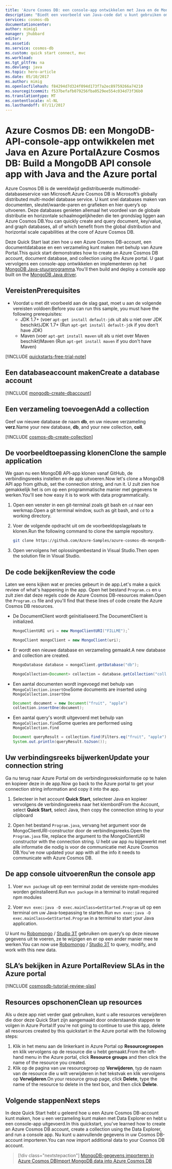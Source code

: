 ```yaml
---
title: 'Azure Cosmos DB: een console-app ontwikkelen met Java en de MongoDB-API | Microsoft Docs'
description: "Biedt een voorbeeld van Java-code dat u kunt gebruiken om verbinding te maken met de MongoDB-API van Azure Cosmos DB en er query’s op uit te voeren"
services: cosmos-db
documentationcenter: 
author: mimig1
manager: jhubbard
editor: 
ms.assetid: 
ms.service: cosmos-db
ms.custom: quick start connect, mvc
ms.workload: 
ms.tgt_pltfrm: na
ms.devlang: java
ms.topic: hero-article
ms.date: 05/10/2017
ms.author: mimig
ms.openlocfilehash: f84294d7d324f094d173f7a2ec89759266a74210
ms.sourcegitcommit: f537befafb079256fba0529ee554c034d73f36b0
ms.translationtype: MT
ms.contentlocale: nl-NL
ms.lasthandoff: 07/11/2017
---
```

# <a name="azure-cosmos-db-build-a-mongodb-api-console-app-with-java-and-the-azure-portal"></a><span data-ttu-id="a14af-103">Azure Cosmos DB: een MongoDB-API-console-app ontwikkelen met Java en Azure Portal</span><span class="sxs-lookup"><span data-stu-id="a14af-103">Azure Cosmos DB: Build a MongoDB API console app with Java and the Azure portal</span></span>

<span data-ttu-id="a14af-104">Azure Cosmos DB is de wereldwijd gedistribueerde multimodel-databaseservice van Microsoft.</span><span class="sxs-lookup"><span data-stu-id="a14af-104">Azure Cosmos DB is Microsoft’s globally distributed multi-model database service.</span></span> <span data-ttu-id="a14af-105">U kunt snel databases maken van documenten, sleutel/waarde-paren en grafieken en hier query’s op uitvoeren. Deze databases genieten allemaal het voordeel van de globale distributie en horizontale schaalmogelijkheden die ten grondslag liggen aan Azure Cosmos DB.</span><span class="sxs-lookup"><span data-stu-id="a14af-105">You can quickly create and query document, key/value, and graph databases, all of which benefit from the global distribution and horizontal scale capabilities at the core of Azure Cosmos DB.</span></span> 

<span data-ttu-id="a14af-106">Deze Quick Start laat zien hoe u een Azure Cosmos DB-account, een documentdatabase en een verzameling kunt maken met behulp van Azure Portal.</span><span class="sxs-lookup"><span data-stu-id="a14af-106">This quick start demonstrates how to create an Azure Cosmos DB account, document database, and collection using the Azure portal.</span></span> <span data-ttu-id="a14af-107">U gaat vervolgens een console-app ontwikkelen en implementeren op het [MongoDB Java-stuurprogramma](https://docs.mongodb.com/ecosystem/drivers/java/).</span><span class="sxs-lookup"><span data-stu-id="a14af-107">You'll then build and deploy a console app built on the [MongoDB Java driver](https://docs.mongodb.com/ecosystem/drivers/java/).</span></span> 

## <a name="prerequisites"></a><span data-ttu-id="a14af-108">Vereisten</span><span class="sxs-lookup"><span data-stu-id="a14af-108">Prerequisites</span></span>

* <span data-ttu-id="a14af-109">Voordat u met dit voorbeeld aan de slag gaat, moet u aan de volgende vereisten voldoen:</span><span class="sxs-lookup"><span data-stu-id="a14af-109">Before you can run this sample, you must have the following prerequisites:</span></span>
   * <span data-ttu-id="a14af-110">JDK 1.7+ (voer `apt-get install default-jdk` uit als u niet over JDK beschikt)</span><span class="sxs-lookup"><span data-stu-id="a14af-110">JDK 1.7+ (Run `apt-get install default-jdk` if you don't have JDK)</span></span>
   * <span data-ttu-id="a14af-111">Maven (voer `apt-get install maven` uit als u niet over Maven beschikt)</span><span class="sxs-lookup"><span data-stu-id="a14af-111">Maven (Run `apt-get install maven` if you don't have Maven)</span></span>

[!INCLUDE [quickstarts-free-trial-note](../../includes/quickstarts-free-trial-note.md)]

## <a name="create-a-database-account"></a><span data-ttu-id="a14af-112">Een databaseaccount maken</span><span class="sxs-lookup"><span data-stu-id="a14af-112">Create a database account</span></span>

[!INCLUDE [mongodb-create-dbaccount](../../includes/cosmos-db-create-dbaccount-mongodb.md)]

## <a name="add-a-collection"></a><span data-ttu-id="a14af-113">Een verzameling toevoegen</span><span class="sxs-lookup"><span data-stu-id="a14af-113">Add a collection</span></span>

<span data-ttu-id="a14af-114">Geef uw nieuwe database de naam **db**, en uw nieuwe verzameling **verz**.</span><span class="sxs-lookup"><span data-stu-id="a14af-114">Name your new database, **db**, and your new collection, **coll**.</span></span>

[!INCLUDE [cosmos-db-create-collection](../../includes/cosmos-db-create-collection.md)]

## <a name="clone-the-sample-application"></a><span data-ttu-id="a14af-115">De voorbeeldtoepassing klonen</span><span class="sxs-lookup"><span data-stu-id="a14af-115">Clone the sample application</span></span>

<span data-ttu-id="a14af-116">We gaan nu een MongoDB API-app klonen vanaf GitHub, de verbindingsreeks instellen en de app uitvoeren.</span><span class="sxs-lookup"><span data-stu-id="a14af-116">Now let's clone a MongoDB API app from github, set the connection string, and run it.</span></span> <span data-ttu-id="a14af-117">U zult zien hoe gemakkelijk het is om op een programmatische manier met gegevens te werken.</span><span class="sxs-lookup"><span data-stu-id="a14af-117">You'll see how easy it is to work with data programmatically.</span></span> 

1. <span data-ttu-id="a14af-118">Open een venster in een git-terminal zoals git bash en `cd` naar een werkmap.</span><span class="sxs-lookup"><span data-stu-id="a14af-118">Open a git terminal window, such as git bash, and `cd` to a working directory.</span></span>  

2. <span data-ttu-id="a14af-119">Voer de volgende opdracht uit om de voorbeeldopslagplaats te klonen.</span><span class="sxs-lookup"><span data-stu-id="a14af-119">Run the following command to clone the sample repository.</span></span> 

    ```bash
    git clone https://github.com/Azure-Samples/azure-cosmos-db-mongodb-java-getting-started.git
    ```

3. <span data-ttu-id="a14af-120">Open vervolgens het oplossingenbestand in Visual Studio.</span><span class="sxs-lookup"><span data-stu-id="a14af-120">Then open the solution file in Visual Studio.</span></span> 

## <a name="review-the-code"></a><span data-ttu-id="a14af-121">De code bekijken</span><span class="sxs-lookup"><span data-stu-id="a14af-121">Review the code</span></span>

<span data-ttu-id="a14af-122">Laten we eens kijken wat er precies gebeurt in de app.</span><span class="sxs-lookup"><span data-stu-id="a14af-122">Let's make a quick review of what's happening in the app.</span></span> <span data-ttu-id="a14af-123">Open het bestand `Program.cs` en u zult zien dat deze regels code de Azure Cosmos DB-resources maken.</span><span class="sxs-lookup"><span data-stu-id="a14af-123">Open the `Program.cs` file and you'll find that these lines of code create the Azure Cosmos DB resources.</span></span> 

* <span data-ttu-id="a14af-124">De DocumentClient wordt geïnitialiseerd.</span><span class="sxs-lookup"><span data-stu-id="a14af-124">The DocumentClient is initialized.</span></span>

    ```java
    MongoClientURI uri = new MongoClientURI("FILLME");`

    MongoClient mongoClient = new MongoClient(uri);            
    ```

* <span data-ttu-id="a14af-125">Er wordt een nieuwe database en verzameling gemaakt.</span><span class="sxs-lookup"><span data-stu-id="a14af-125">A new database and collection are created.</span></span>

    ```java
    MongoDatabase database = mongoClient.getDatabase("db");

    MongoCollection<Document> collection = database.getCollection("coll");
    ```

* <span data-ttu-id="a14af-126">Een aantal documenten wordt ingevoegd met behulp van `MongoCollection.insertOne`</span><span class="sxs-lookup"><span data-stu-id="a14af-126">Some documents are inserted using `MongoCollection.insertOne`</span></span>

    ```java
    Document document = new Document("fruit", "apple")
    collection.insertOne(document);
    ```

* <span data-ttu-id="a14af-127">Een aantal query's wordt uitgevoerd met behulp van `MongoCollection.find`</span><span class="sxs-lookup"><span data-stu-id="a14af-127">Some queries are performed using `MongoCollection.find`</span></span>

    ```java
    Document queryResult = collection.find(Filters.eq("fruit", "apple")).first();
    System.out.println(queryResult.toJson());       
    ```

## <a name="update-your-connection-string"></a><span data-ttu-id="a14af-128">Uw verbindingsreeks bijwerken</span><span class="sxs-lookup"><span data-stu-id="a14af-128">Update your connection string</span></span>

<span data-ttu-id="a14af-129">Ga nu terug naar Azure Portal om de verbindingsreeksinformatie op te halen en kopieer deze in de app.</span><span class="sxs-lookup"><span data-stu-id="a14af-129">Now go back to the Azure portal to get your connection string information and copy it into the app.</span></span>

1. <span data-ttu-id="a14af-130">Selecteer in het account **Quick Start**, selecteer Java en kopieer vervolgens de verbindingsreeks naar het klembord</span><span class="sxs-lookup"><span data-stu-id="a14af-130">From the Account, select **Quick Start**, select Java, then copy the connection string to your clipboard</span></span>

2. <span data-ttu-id="a14af-131">Open het bestand `Program.java`, vervang het argument voor de MongoClientURI-constructor door de verbindingsreeks.</span><span class="sxs-lookup"><span data-stu-id="a14af-131">Open the `Program.java` file, replace the argument to the MongoClientURI constructor with the connection string.</span></span> <span data-ttu-id="a14af-132">U hebt uw app nu bijgewerkt met alle informatie die nodig is voor de communicatie met Azure Cosmos DB.</span><span class="sxs-lookup"><span data-stu-id="a14af-132">You've now updated your app with all the info it needs to communicate with Azure Cosmos DB.</span></span> 
    
## <a name="run-the-console-app"></a><span data-ttu-id="a14af-133">De app console uitvoeren</span><span class="sxs-lookup"><span data-stu-id="a14af-133">Run the console app</span></span>

1. <span data-ttu-id="a14af-134">Voer `mvn package` uit op een terminal zodat de vereiste npm-modules worden geïnstalleerd.</span><span class="sxs-lookup"><span data-stu-id="a14af-134">Run `mvn package` in a terminal to install required npm modules</span></span>

2. <span data-ttu-id="a14af-135">Voer `mvn exec:java -D exec.mainClass=GetStarted.Program` uit op een terminal om uw Java-toepassing te starten.</span><span class="sxs-lookup"><span data-stu-id="a14af-135">Run `mvn exec:java -D exec.mainClass=GetStarted.Program` in a terminal to start your Java application.</span></span>

<span data-ttu-id="a14af-136">U kunt nu [Robomongo](mongodb-robomongo.md) / [Studio 3T](mongodb-mongochef.md) gebruiken om query’s op deze nieuwe gegevens uit te voeren, ze te wijzigen en er op een ander manier mee te werken.</span><span class="sxs-lookup"><span data-stu-id="a14af-136">You can now use [Robomongo](mongodb-robomongo.md) / [Studio 3T](mongodb-mongochef.md) to query, modify, and work with this new data.</span></span>

## <a name="review-slas-in-the-azure-portal"></a><span data-ttu-id="a14af-137">SLA’s bekijken in Azure Portal</span><span class="sxs-lookup"><span data-stu-id="a14af-137">Review SLAs in the Azure portal</span></span>

[!INCLUDE [cosmosdb-tutorial-review-slas](../../includes/cosmos-db-tutorial-review-slas.md)]

## <a name="clean-up-resources"></a><span data-ttu-id="a14af-138">Resources opschonen</span><span class="sxs-lookup"><span data-stu-id="a14af-138">Clean up resources</span></span>

<span data-ttu-id="a14af-139">Als u deze app niet verder gaat gebruiken, kunt u alle resources verwijderen die door deze Quick Start zijn aangemaakt door onderstaande stappen te volgen in Azure Portal:</span><span class="sxs-lookup"><span data-stu-id="a14af-139">If you're not going to continue to use this app, delete all resources created by this quickstart in the Azure portal with the following steps:</span></span>

1. <span data-ttu-id="a14af-140">Klik in het menu aan de linkerkant in Azure Portal op **Resourcegroepen** en klik vervolgens op de resource die u hebt gemaakt.</span><span class="sxs-lookup"><span data-stu-id="a14af-140">From the left-hand menu in the Azure portal, click **Resource groups** and then click the name of the resource you created.</span></span> 
2. <span data-ttu-id="a14af-141">Klik op de pagina van uw resourcegroep op **Verwijderen**, typ de naam van de resource die u wilt verwijderen in het tekstvak en klik vervolgens op **Verwijderen**.</span><span class="sxs-lookup"><span data-stu-id="a14af-141">On your resource group page, click **Delete**, type the name of the resource to delete in the text box, and then click **Delete**.</span></span>

## <a name="next-steps"></a><span data-ttu-id="a14af-142">Volgende stappen</span><span class="sxs-lookup"><span data-stu-id="a14af-142">Next steps</span></span>

<span data-ttu-id="a14af-143">In deze Quick Start hebt u geleerd hoe u een Azure Cosmos DB-account kunt maken, hoe u een verzameling kunt maken met Data Explorer en hebt u een console-app uitgevoerd.</span><span class="sxs-lookup"><span data-stu-id="a14af-143">In this quickstart, you've learned how to create an Azure Cosmos DB account, create a collection using the Data Explorer, and run a console app.</span></span> <span data-ttu-id="a14af-144">Nu kunt u aanvullende gegevens in uw Cosmos DB-account importeren.</span><span class="sxs-lookup"><span data-stu-id="a14af-144">You can now import additional data to your Cosmos DB account.</span></span> 

> [!div class="nextstepaction"]
> [<span data-ttu-id="a14af-145">MongoDB-gegevens importeren in Azure Cosmos DB</span><span class="sxs-lookup"><span data-stu-id="a14af-145">Import MongoDB data into Azure Cosmos DB</span></span>](mongodb-migrate.md)



